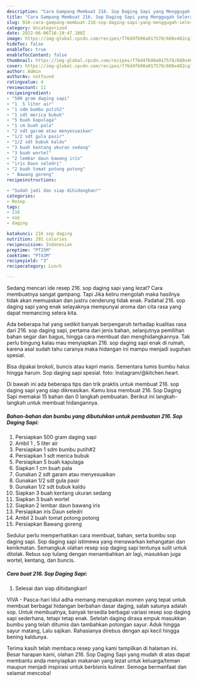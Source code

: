 ```yaml
---
description: "Cara Gampang Membuat 216. Sop Daging Sapi yang Menggugah Selera, Buat Buka Puasa Lezat Sekali"
title: "Cara Gampang Membuat 216. Sop Daging Sapi yang Menggugah Selera, Buat Buka Puasa Lezat Sekali"
slug: 916-cara-gampang-membuat-216-sop-daging-sapi-yang-menggugah-selera-buat-buka-puasa-lezat-sekali
category: Uncategorized
date: 2022-06-06T16:19:47.100Z
image: https://img-global.cpcdn.com/recipes/f76d4fb90a017578/680x482cq70/216-sop-daging-sapi-foto-resep-utama.jpg
hideToc: false
enableToc: true
enableTocContent: false
thumbnail: https://img-global.cpcdn.com/recipes/f76d4fb90a017578/680x482cq70/216-sop-daging-sapi-foto-resep-utama.jpg
cover: https://img-global.cpcdn.com/recipes/f76d4fb90a017578/680x482cq70/216-sop-daging-sapi-foto-resep-utama.jpg
author: Admin
authorAv: notfound
ratingvalue: 4
reviewcount: 11
recipeingredient:
- "500 gram daging sapi"
- "1  5 liter air"
- "1 sdm bumbu putih2"
- "1 sdt merica bubuk"
- "5 buah kapulaga"
- "1 cm buah pala"
- "2 sdt garam atau menyesuaikan"
- "1/2 sdt gula pasir"
- "1/2 sdt bubuk kaldu"
- "3 buah kentang ukuran sedang"
- "3 buah wortel"
- "2 lembar daun bawang iris"
- "iris Daun seledri"
- "2 buah tomat potong potong"
- " Bawang goreng"
recipeinstructions:

- "Sudah jadi dan siap dihidangkan!"
categories:
- Resep
tags:
- 216
- sop
- daging

katakunci: 216 sop daging 
nutrition: 291 calories
recipecuisine: Indonesian
preptime: "PT25M"
cooktime: "PT43M"
recipeyield: "3"
recipecategory: Lunch

---
```



Sedang mencari ide resep 216. sop daging sapi yang lezat? Cara membuatnya sangat gampang. Tapi Jika keliru mengolah maka hasilnya tidak akan memuaskan dan justru cenderung tidak enak. Padahal 216. sop daging sapi yang enak selayaknya mempunyai aroma dan cita rasa yang dapat memancing selera kita.


Ada beberapa hal yang sedikit banyak berpengaruh terhadap kualitas rasa dari 216. sop daging sapi, pertama dari jenis bahan, selanjutnya pemilihan bahan segar dan bagus, hingga cara membuat dan menghidangkannya. Tak perlu bingung kalau mau menyiapkan 216. sop daging sapi enak di rumah, karena asal sudah tahu caranya maka hidangan ini mampu menjadi suguhan spesial.

Bisa dipakai brokoli, buncis atau kapri manis. Sementara tumis bumbu halus hingga harum. Sop daging sapi spesial. foto: Instagram/@kitchen.heart.


Di bawah ini ada beberapa tips dan trik praktis untuk membuat 216. sop daging sapi yang siap dikreasikan. Kamu bisa membuat 216. Sop Daging Sapi memakai 15 bahan dan 0 langkah pembuatan. Berikut ini langkah-langkah untuk membuat hidangannya.

<!--inarticleads1-->

##### Bahan-bahan dan bumbu yang dibutuhkan untuk pembuatan 216. Sop Daging Sapi:

1. Persiapkan 500 gram daging sapi
1. Ambil 1 , 5 liter air
1. Persiapkan 1 sdm bumbu putih#2
1. Persiapkan 1 sdt merica bubuk
1. Persiapkan 5 buah kapulaga
1. Siapkan 1 cm buah pala
1. Gunakan 2 sdt garam atau menyesuaikan
1. Gunakan 1/2 sdt gula pasir
1. Gunakan 1/2 sdt bubuk kaldu
1. Siapkan 3 buah kentang ukuran sedang
1. Siapkan 3 buah wortel
1. Siapkan 2 lembar daun bawang iris
1. Persiapkan iris Daun seledri
1. Ambil 2 buah tomat potong potong
1. Persiapkan  Bawang goreng


Sedulur perlu memperhatikan cara membuat, bahan, serta bumbu sop daging sapi. Sop daging sapi istimewa yang menawarkan kehangatan dan kenikmatan. Semangkuk olahan resep sop daging sapi tentunya sulit untuk ditolak. Rebus sop tulang dengan menambahkan air lagi, masukkan juga wortel, kentang, dan buncis. 

<!--inarticleads2-->

##### Cara buat 216. Sop Daging Sapi:


1. Selesai dan siap dihidangkan!

VIVA - Pasca-hari Idul adha memang merupakan momen yang tepat untuk membuat berbagai hidangan berbahan dasar daging, salah satunya adalah sop. Untuk membuatnya, banyak tersedia berbagai variasi resep sop daging sapi sederhana, tetapi tetap enak. Setelah daging dirasa empuk masukkan bumbu yang telah ditumis dan tambahkan potongan sayur. Aduk hingga sayur matang, Lalu sajikan. Rahasianya direbus dengan api kecil hingga bening kaldunya. 

Terima kasih telah membaca resep yang kami tampilkan di halaman ini. Besar harapan kami, olahan 216. Sop Daging Sapi yang mudah di atas dapat membantu anda menyiapkan makanan yang lezat untuk keluarga/teman maupun menjadi inspirasi untuk berbisnis kuliner. Semoga bermanfaat dan selamat mencoba!
